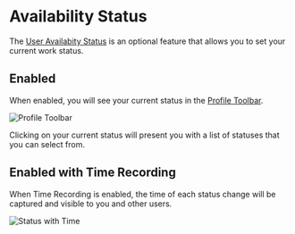 # Availability Status
The [User Availabity Status](/esp-config/organizational-data/user-availability-states) is an optional feature that allows you to set your current work status. 

## Enabled
When enabled, you will see your current status in the [Profile Toolbar](/esp-user-guide/index#profile-toolbar). 

![Profile Toolbar](/_books/esp-user-guide/images/profile-toolbar.png)

Clicking on your current status will present you with a list of statuses that you can select from.

## Enabled with Time Recording
When Time Recording is enabled, the time of each status change will be captured and visible to you and other users.

![Status with Time](/_books/esp-user-guide/images/status-with-time.png)